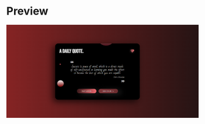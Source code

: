 # Preview

![Preview Image](https://github.com/Jaycelab/Quotes-App/blob/main/src/images/preview2.png)
